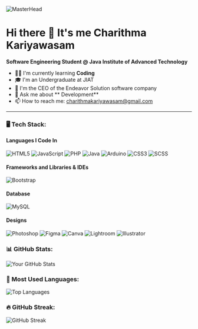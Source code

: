 ![MasterHead](https://user-images.githubusercontent.com/74038190/212748842-9fcbad5b-6173-4175-8a61-521f3dbb7514.gif)
# Hi there 👋 It's me Charithma Kariyawasam 
**Software Engineering Student @ Java Institute of Advanced Technology**

- 👨‍💻 I'm currently learning **Coding**
- 🎓 I'm an Undergraduate at JIAT
- 🌱 I'm the CEO of the Endeavor Solution software company 
- 💬 Ask me about ** Development**
- 📫 How to reach me: charithmakariyawasam@gmail.com
---

### 🖥️ Tech Stack:

#### Languages I Code In
![HTML5](https://img.shields.io/badge/HTML5-E34F26?style=for-the-badge&logo=html5&logoColor=white)
![JavaScript](https://img.shields.io/badge/JavaScript-F7DF1E?style=for-the-badge&logo=javascript&logoColor=black)
![PHP](https://img.shields.io/badge/PHP-777BB4?style=for-the-badge&logo=php&logoColor=white)
![Java](https://img.shields.io/badge/Java-007396?style=for-the-badge&logo=java&logoColor=white)
![Arduino](https://img.shields.io/badge/Arduino-00979D?style=for-the-badge&logo=arduino&logoColor=white)
![CSS3](https://img.shields.io/badge/CSS3-1572B6?style=for-the-badge&logo=css3&logoColor=white)
![SCSS](https://img.shields.io/badge/SCSS-CC6699?style=for-the-badge&logo=sass&logoColor=white)

#### Frameworks and Libraries & IDEs
![Bootstrap](https://img.shields.io/badge/Bootstrap-7952B3?style=for-the-badge&logo=bootstrap&logoColor=white)


#### Database
![MySQL](https://img.shields.io/badge/MySQL-4479A1?style=for-the-badge&logo=mysql&logoColor=white)


#### Designs
![Photoshop](https://img.shields.io/badge/Photoshop-31A8FF?style=for-the-badge&logo=adobe-photoshop&logoColor=white)
![Figma](https://img.shields.io/badge/Figma-F24E1E?style=for-the-badge&logo=figma&logoColor=white)
![Canva](https://img.shields.io/badge/Canva-00C4CC?style=for-the-badge&logo=canva&logoColor=white)
![Lightroom](https://img.shields.io/badge/Lightroom-31A8FF?style=for-the-badge&logo=adobe-lightroom&logoColor=white)
![Illustrator](https://img.shields.io/badge/Illustrator-FF9A00?style=for-the-badge&logo=adobe-illustrator&logoColor=white)

### 📊 GitHub Stats:
![Your GitHub Stats](https://github-readme-stats.vercel.app/api?username=charithma2003&show_icons=true&theme=dark)

### 🧰 Most Used Languages:
![Top Languages](https://github-readme-stats.vercel.app/api/top-langs/?username=charithma2003&layout=compact&theme=dark)

### 🔥 GitHub Streak:
![GitHub Streak](https://streak-stats.demolab.com/?user=charithma2003&theme=dark)



